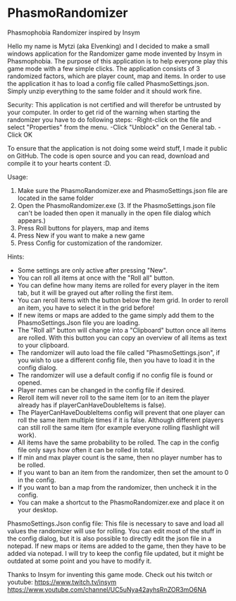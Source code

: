 # PhasmoRandomizer
Phasmophobia Randomizer inspired by Insym

Hello my name is Mytzi (aka Elvenking) and I decided to make a small windows application for
the Randomizer game mode invented by Insym in Phasmophobia.
The purpose of this application is to help everyone play this game mode with a few simple clicks.
The application consists of 3 randomized factors, which are player count, map and items.
In order to use the application it has to load a config file called PhasmoSettings.json.
Simply unzip everything to the same folder and it should work fine.

Security:
This application is not certified and will therefor be untrusted by your computer.
In order to get rid of the warning when starting the randomizer you have to do following steps:
   -Right-click on the file and select "Properties" from the menu.
   -Click "Unblock" on the General tab.
   -Click OK

To ensure that the application is not doing some weird stuff, I made it public on GitHub.
The code is open source and you can read, download and compile it to your hearts content :D.

Usage:
1. Make sure the PhasmoRandomizer.exe and PhasmoSettings.json file are located in the same folder
2. Open the PhasmoRandomizer.exe
(3. If the PhasmoSettings.json file can't be loaded then open it manually in the open file dialog which appears.)
4. Press Roll buttons for players, map and items
5. Press New if you want to make a new game
6. Press Config for customization of the randomizer.

Hints:
- Some settings are only active after pressing "New".
- You can roll all items at once with the "Roll all" button.
- You can define how many items are rolled for every player in the item tab, but it will be grayed out after rolling the first item.
- You can reroll items with the button below the item grid. In order to reroll an item, you have to select it in the grid before!
- If new items or maps are added to the game simply add them to the PhasmoSettings.Json file you are loading.
- The "Roll all" button will change into a "Clipboard" button once all items are rolled. 
  With this button you can copy an overview of all items as text to your clipboard.
- The randomizer will auto load the file called "PhasmoSettings.json", 
  if you wish to use a different config file, then you have to load it in the config dialog.
- The randomizer will use a default config if no config file is found or opened.
- Player names can be changed in the config file if desired.  
- Reroll item will never roll to the same item (or to an item the player already has if playerCanHaveDoubleItems is false).
- The PlayerCanHaveDoubleItems config will prevent that one player can roll the same item multiple times if it is false. 
  Although different players can still roll the same item (for example everyone rolling flashlight will work).
- All items have the same probability to be rolled. 
  The cap in the config file only says how often it can be rolled in total.
- If min and max player count is the same, then no player number has to be rolled.
- If you want to ban an item from the randomizer, then set the amount to 0 in the config.
- If you want to ban a map from the randomizer, then uncheck it in the config.
- You can make a shortcut to the PhasmoRandomizer.exe and place it on your desktop.

PhasmoSettings.Json config file:
This file is necessary to save and load all values the randomizer will use for rolling.
You can edit most of the stuff in the config dialog, but it is also possible to directly edit the 
json file in a notepad. 
If new maps or items are added to the game, then they have to be added via notepad.
I will try to keep the config file updated, but it might be outdated at some point and you have to modify it.


Thanks to Insym for inventing this game mode.
Check out his twitch or youtube: 
https://www.twitch.tv/insym 
https://www.youtube.com/channel/UC5uNya42ayhsRnZOR3mO6NA
